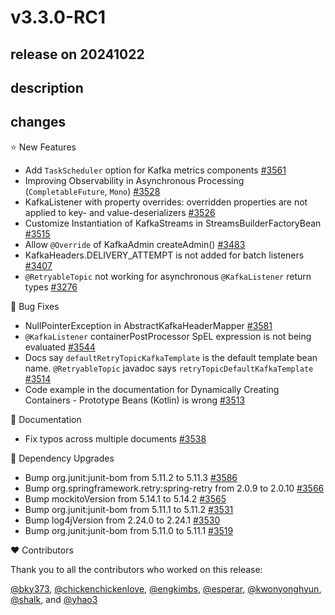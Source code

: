 # v3.3.0-RC1

## release on 20241022

## description

## changes

⭐ New Features

* Add <code>TaskScheduler</code> option for Kafka metrics components <a href="https://github.com/spring-projects/spring-kafka/pull/3561" data-hovercard-type="pull_request" data-hovercard-url="/spring-projects/spring-kafka/pull/3561/hovercard">#3561</a>
* Improving Observability in Asynchronous Processing (<code>CompletableFuture</code>, <code>Mono</code>) <a href="https://github.com/spring-projects/spring-kafka/issues/3528" data-hovercard-type="issue" data-hovercard-url="/spring-projects/spring-kafka/issues/3528/hovercard">#3528</a>
* KafkaListener with property overrides: overridden properties are not applied to key- and value-deserializers <a href="https://github.com/spring-projects/spring-kafka/issues/3526" data-hovercard-type="issue" data-hovercard-url="/spring-projects/spring-kafka/issues/3526/hovercard">#3526</a>
* Customize Instantiation of KafkaStreams in StreamsBuilderFactoryBean <a href="https://github.com/spring-projects/spring-kafka/issues/3515" data-hovercard-type="issue" data-hovercard-url="/spring-projects/spring-kafka/issues/3515/hovercard">#3515</a>
* Allow <code>@Override</code> of KafkaAdmin createAdmin() <a href="https://github.com/spring-projects/spring-kafka/issues/3483" data-hovercard-type="issue" data-hovercard-url="/spring-projects/spring-kafka/issues/3483/hovercard">#3483</a>
* KafkaHeaders.DELIVERY_ATTEMPT is not added for batch listeners <a href="https://github.com/spring-projects/spring-kafka/issues/3407" data-hovercard-type="issue" data-hovercard-url="/spring-projects/spring-kafka/issues/3407/hovercard">#3407</a>
* <code>@RetryableTopic</code> not working for asynchronous <code>@KafkaListener</code> return types <a href="https://github.com/spring-projects/spring-kafka/issues/3276" data-hovercard-type="issue" data-hovercard-url="/spring-projects/spring-kafka/issues/3276/hovercard">#3276</a>

🐞 Bug Fixes

* NullPointerException in AbstractKafkaHeaderMapper <a href="https://github.com/spring-projects/spring-kafka/issues/3581" data-hovercard-type="issue" data-hovercard-url="/spring-projects/spring-kafka/issues/3581/hovercard">#3581</a>
* <code>@KafkaListener</code> containerPostProcessor SpEL expression is not being evaluated <a href="https://github.com/spring-projects/spring-kafka/issues/3544" data-hovercard-type="issue" data-hovercard-url="/spring-projects/spring-kafka/issues/3544/hovercard">#3544</a>
* Docs say <code>defaultRetryTopicKafkaTemplate</code> is the default template bean name. <code>@RetryableTopic</code> javadoc says <code>retryTopicDefaultKafkaTemplate</code> <a href="https://github.com/spring-projects/spring-kafka/issues/3514" data-hovercard-type="issue" data-hovercard-url="/spring-projects/spring-kafka/issues/3514/hovercard">#3514</a>
* Code example in the documentation for Dynamically Creating Containers - Prototype Beans (Kotlin) is wrong <a href="https://github.com/spring-projects/spring-kafka/issues/3513" data-hovercard-type="issue" data-hovercard-url="/spring-projects/spring-kafka/issues/3513/hovercard">#3513</a>

📔 Documentation

* Fix typos across multiple documents <a href="https://github.com/spring-projects/spring-kafka/pull/3538" data-hovercard-type="pull_request" data-hovercard-url="/spring-projects/spring-kafka/pull/3538/hovercard">#3538</a>

🔨 Dependency Upgrades

* Bump org.junit:junit-bom from 5.11.2 to 5.11.3 <a href="https://github.com/spring-projects/spring-kafka/pull/3586" data-hovercard-type="pull_request" data-hovercard-url="/spring-projects/spring-kafka/pull/3586/hovercard">#3586</a>
* Bump org.springframework.retry:spring-retry from 2.0.9 to 2.0.10 <a href="https://github.com/spring-projects/spring-kafka/pull/3566" data-hovercard-type="pull_request" data-hovercard-url="/spring-projects/spring-kafka/pull/3566/hovercard">#3566</a>
* Bump mockitoVersion from 5.14.1 to 5.14.2 <a href="https://github.com/spring-projects/spring-kafka/pull/3565" data-hovercard-type="pull_request" data-hovercard-url="/spring-projects/spring-kafka/pull/3565/hovercard">#3565</a>
* Bump org.junit:junit-bom from 5.11.1 to 5.11.2 <a href="https://github.com/spring-projects/spring-kafka/pull/3531" data-hovercard-type="pull_request" data-hovercard-url="/spring-projects/spring-kafka/pull/3531/hovercard">#3531</a>
* Bump log4jVersion from 2.24.0 to 2.24.1 <a href="https://github.com/spring-projects/spring-kafka/pull/3530" data-hovercard-type="pull_request" data-hovercard-url="/spring-projects/spring-kafka/pull/3530/hovercard">#3530</a>
* Bump org.junit:junit-bom from 5.11.0 to 5.11.1 <a href="https://github.com/spring-projects/spring-kafka/pull/3519" data-hovercard-type="pull_request" data-hovercard-url="/spring-projects/spring-kafka/pull/3519/hovercard">#3519</a>

❤️ Contributors

Thank you to all the contributors who worked on this release:

<a class="user-mention notranslate" data-hovercard-type="user" data-hovercard-url="/users/bky373/hovercard" data-octo-click="hovercard-link-click" data-octo-dimensions="link_type:self" href="https://github.com/bky373">@bky373</a>, <a class="user-mention notranslate" data-hovercard-type="user" data-hovercard-url="/users/chickenchickenlove/hovercard" data-octo-click="hovercard-link-click" data-octo-dimensions="link_type:self" href="https://github.com/chickenchickenlove">@chickenchickenlove</a>, <a class="user-mention notranslate" data-hovercard-type="user" data-hovercard-url="/users/engkimbs/hovercard" data-octo-click="hovercard-link-click" data-octo-dimensions="link_type:self" href="https://github.com/engkimbs">@engkimbs</a>, <a class="user-mention notranslate" data-hovercard-type="user" data-hovercard-url="/users/esperar/hovercard" data-octo-click="hovercard-link-click" data-octo-dimensions="link_type:self" href="https://github.com/esperar">@esperar</a>, <a class="user-mention notranslate" data-hovercard-type="user" data-hovercard-url="/users/kwonyonghyun/hovercard" data-octo-click="hovercard-link-click" data-octo-dimensions="link_type:self" href="https://github.com/kwonyonghyun">@kwonyonghyun</a>, <a class="user-mention notranslate" data-hovercard-type="user" data-hovercard-url="/users/shalk/hovercard" data-octo-click="hovercard-link-click" data-octo-dimensions="link_type:self" href="https://github.com/shalk">@shalk</a>, and <a class="user-mention notranslate" data-hovercard-type="user" data-hovercard-url="/users/yhao3/hovercard" data-octo-click="hovercard-link-click" data-octo-dimensions="link_type:self" href="https://github.com/yhao3">@yhao3</a>

